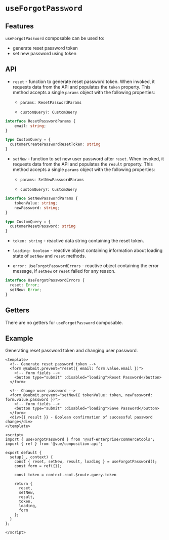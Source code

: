# `useForgotPassword`

## Features

`useForgotPassword` composable can be used to:

* generate reset password token
* set new password using token

## API

- `reset` - function to generate reset password token. When invoked, it requests data from the API and populates the `token` property. This method accepts a single `params` object with the following properties:

  - `params: ResetPasswordParams`

  - `customQuery?: CustomQuery`

```typescript
interface ResetPasswordParams {
    email: string;
}

type CustomQuery = {
  customerCreatePasswordResetToken: string
}
```

- `setNew` - function to set new user password after `reset`. When invoked, it requests data from the API and populates the `result` property. This method accepts a single `params` object with the following properties:

  - `params: SetNewPasswordParams`
  
  - `customQuery?: CustomQuery`

```typescript
interface SetNewPasswordParams {
    tokenValue: string;
    newPassword: string;
}

type CustomQuery = {
  customerResetPassword: string
}
```

- `token: string` - reactive data string containing the reset token.

- `loading: boolean` - reactive object containing information about loading state of `setNew` and `reset` methods.

- `error: UseForgotPasswordErrors` - reactive object containing the error message, if `setNew` or `reset` failed for any reason.

```ts
interface UseForgotPasswordErrors {
  reset: Error;
  setNew: Error;
}
```

## Getters

There are no getters for `useForgotPassword` composable.

## Example

Generating reset password token and changing user password.

```vue
<template>
  <!-- Generate reset password token -->
  <form @submit.prevent="reset({ email: form.value.email })">
    <!-- form fields -->
    <button type="submit" :disabled="loading">Reset Password</button>
  </form>

  <!-- Change user password -->
  <form @submit.prevent="setNew({ tokenValue: token, newPassword: form.value.password })">
    <!-- form fields -->
    <button type="submit" :disabled="loading">Save Password</button>
  </form>
  <div>{{ result }} - Boolean confirmation of successful password change</div>
</template>

<script>
import { useForgotPassword } from '@vsf-enterprise/commercetools';
import { ref } from '@vue/composition-api';

export default {
  setup(_, context) {
    const { reset, setNew, result, loading } = useForgotPassword();
    const form = ref({});

    const token = context.root.$route.query.token

    return {
      reset,
      setNew,
      result,
      token,
      loading,
      form
    };
  }
};

</script>
```

